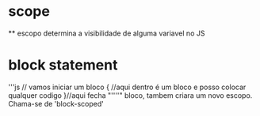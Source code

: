 # scope

** escopo determina a visibilidade de alguma variavel no JS
# block statement
'''js
// vamos iniciar um bloco
{
    //aqui dentro é um bloco e posso colocar qualquer codigo
}//aqui fecha
"''''"
bloco, tambem criara um novo escopo. Chama-se de 'block-scoped'